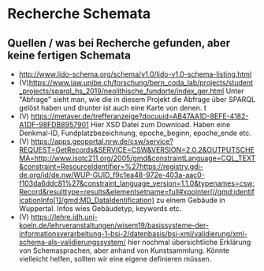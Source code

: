 # Recherche Schemata

## Quellen / was bei Recherche gefunden, aber keine fertigen Schemata

* <http://www.lido-schema.org/schema/v1.0/lido-v1.0-schema-listing.html> 
* (V)<https://www.iaw.unibe.ch/forschung/bern_coda_lab/projects/student_projects/sparql_hs_2019/neolithische_fundorte/index_ger.html>  Unter "Abfrage" sieht man, wie die in diesem Projekt die Abfrage über SPARQL gelöst haben und drunter ist auch eine Karte von denen. t
* (V) <https://metaver.de/trefferanzeige?docuuid=AB47AA1D-8EFE-4182-A1DF-98FDB8957901> Hier XSD Datei zum Download. Haben eine Denkmal-ID, Fundplatzbezeichnung, epoche_beginn, epoche_ende etc.
* (V) <https://apps.geoportal.nrw.de/csw/service?REQUEST=GetRecords&SERVICE=CSW&VERSION=2.0.2&OUTPUTSCHEMA=http://www.isotc211.org/2005/gmd&constraintLanguage=CQL_TEXT&constraint=ResourceIdentifier=%27https://registry.gdi-de.org/id/de.nw/WUP-GUID_f9c1ea48-972e-403a-aac0-f103da6ddc81%27&constraint_language_version=1.1.0&typenames=csw:Record&resulttype=results&elementsetname=full#xpointer(//gmd:identificationInfo[1]/gmd:MD_DataIdentification)> zu einem Gebäude in Wuppertal. Infos wies Gebäudetyp, keywords etc.
* (V) <https://lehre.idh.uni-koeln.de/lehrveranstaltungen/wisem19/basissysteme-der-informationsverarbeitung-1-bsi-2/datenbasis/bsi-xml/validierung/xml-schema-als-validierungssystem/> hier nochmal übersichtliche Erklärung von Schemasprachen, aber anhand von Kunstsammlung. Könnte vielleicht helfen, sollten wir eine eigene definieren müssen.



